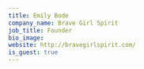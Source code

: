 ```yaml
---
title: Emily Bode
company_name: Brave Girl Spirit
job_title: Founder
bio_image:
website: http://bravegirlspirit.com/
is_guest: true
---
```

